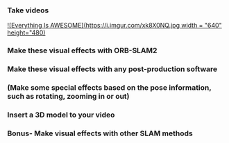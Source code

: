 ###  Take videos


[![Everything Is AWESOME](https://i.imgur.com/xk8X0NQ.jpg width = "640" height="480)](https://youtu.be/hHTOpapcru0)



###  Make these visual effects with ORB-SLAM2

###  Make these visual effects with any post-production software

###  (Make some special effects based on the pose information, such as rotating, zooming in or out)

###  Insert a 3D model to your video


### Bonus- Make visual effects with other SLAM methods


